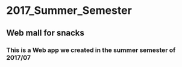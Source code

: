 # 2017_Summer_Semester
## Web mall for snacks
### This is a Web app we created in the summer semester of 2017/07
